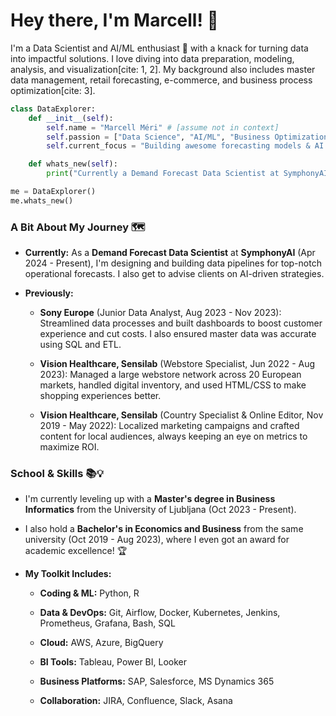 # Hey there, I'm Marcell! 👋

I'm a Data Scientist and AI/ML enthusiast 🤖 with a knack for turning data into impactful solutions. I love diving into data preparation, modeling, analysis, and visualization[cite: 1, 2]. My background also includes master data management, retail forecasting, e-commerce, and business process optimization[cite: 3].

```python
class DataExplorer:
    def __init__(self):
        self.name = "Marcell Méri" # [assume not in context]
        self.passion = ["Data Science", "AI/ML", "Business Optimization", "Data-driven Solutions"] # [assume not in context]
        self.current_focus = "Building awesome forecasting models & AI tools" # [assume not in context]

    def whats_new(self):
        print("Currently a Demand Forecast Data Scientist at SymphonyAI, helping clients optimize their supply chains! 🚚 Also spearheading a GenAI initiative. ✨") # [cite: 4, 23]

me = DataExplorer()
me.whats_new()
```

### A Bit About My Journey 🗺️

*   **Currently:** As a **Demand Forecast Data Scientist** at **SymphonyAI** (Apr 2024 - Present), I'm designing and building data pipelines for top-notch operational forecasts. I also get to advise clients on AI-driven strategies.
    
*   **Previously:**
    
    *   **Sony Europe** (Junior Data Analyst, Aug 2023 - Nov 2023): Streamlined data processes and built dashboards to boost customer experience and cut costs. I also ensured master data was accurate using SQL and ETL.
        
    *   **Vision Healthcare, Sensilab** (Webstore Specialist, Jun 2022 - Aug 2023): Managed a large webstore network across 20 European markets, handled digital inventory, and used HTML/CSS to make shopping experiences better.
        
    *   **Vision Healthcare, Sensilab** (Country Specialist & Online Editor, Nov 2019 - May 2022): Localized marketing campaigns and crafted content for local audiences, always keeping an eye on metrics to maximize ROI.
        

### School & Skills 📚💡

*   I'm currently leveling up with a **Master's degree in Business Informatics** from the University of Ljubljana (Oct 2023 - Present).
    
*   I also hold a **Bachelor's in Economics and Business** from the same university (Oct 2019 - Aug 2023), where I even got an award for academic excellence! 🏆
    
*   **My Toolkit Includes:**
    
    *   **Coding & ML:** Python, R
        
    *   **Data & DevOps:** Git, Airflow, Docker, Kubernetes, Jenkins, Prometheus, Grafana, Bash, SQL
        
    *   **Cloud:** AWS, Azure, BigQuery
        
    *   **BI Tools:** Tableau, Power BI, Looker
        
    *   **Business Platforms:** SAP, Salesforce, MS Dynamics 365
        
    *   **Collaboration:** JIRA, Confluence, Slack, Asana
